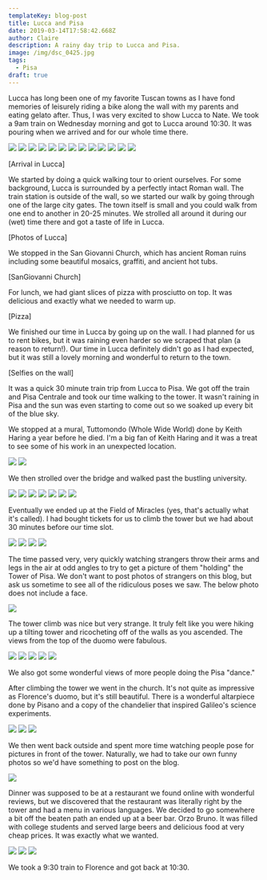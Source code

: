 ```yaml
---
templateKey: blog-post
title: Lucca and Pisa
date: 2019-03-14T17:58:42.668Z
author: Claire
description: A rainy day trip to Lucca and Pisa.
image: /img/dsc_0425.jpg
tags:
  - Pisa
draft: true
---
```

Lucca has long been one of my favorite Tuscan towns as I have fond memories of leisurely riding a bike along the wall with my parents and eating gelato after.  Thus, I was very excited to show Lucca to Nate.  We took a 9am train on Wednesday morning and got to Lucca around 10:30.  It was pouring when we arrived and for our whole time there.

![](/img/florence/LuccaArrival.jpg)
![](/img/florence/LuccaArrival2.jpg)
![](/img/florence/luccaPizza.jpg)
![](/img/florence/luccaSanGiovani.jpg)
![](/img/florence/luccaSanGiovanni1.jpg)
![](/img/florence/luccaSanGiovanni2.jpg)
![](/img/florence/luccaSanGiovanni3.jpg)
![](/img/florence/luccaSelfieOnWall.jpg)
![](/img/florence/luccaWalk1.jpg)
![](/img/florence/luccaWalk2.jpg)
![](/img/florence/luccaWalk4.jpg)
![](/img/florence/luccaWalk5.jpg)
![](/img/florence/luccaWalk6.jpg)

[Arrival in Lucca]

We started by doing a quick walking tour to orient ourselves.  For some background, Lucca is surrounded by a perfectly intact Roman wall.  The train station is outside of the wall, so we started our walk by going through one of the large city gates.  The town itself is small and you could walk from one end to another in 20-25 minutes.  We strolled all around it during our (wet) time there and got a taste of life in Lucca.

[Photos of Lucca]

We stopped in the San Giovanni Church, which has ancient Roman ruins including some beautiful mosaics, graffiti, and ancient hot tubs.

[SanGiovanni Church]

For lunch, we had giant slices of pizza with prosciutto on top.  It was delicious and exactly what we needed to warm up.

[Pizza]

We finished our time in Lucca by going up on the wall.  I had planned for us to rent bikes, but it was raining even harder so we scraped that plan (a reason to return!).  Our time in Lucca definitely didn't go as I had expected, but it was still a lovely morning and wonderful to return to the town.

[Selfies on the wall]

It was a quick 30 minute train trip from Lucca to Pisa.  We got off the train and Pisa Centrale and took our time walking to the tower.  It wasn't raining in Pisa and the sun was even starting to come out so we soaked up every bit of the blue sky.  

We stopped at a mural, Tuttomondo (Whole Wide World) done by Keith Haring a year before he died.  I'm a big fan of Keith Haring and it was a treat to see some of his work in an unexpected location.

![](/img/florence/pisaKeithHaring1.jpg)
![](/img/florence/pisaKeithHaring2.jpg)

We then strolled over the bridge and walked past the bustling university. 

![](/img/florence/pisaPhotosArrival1.jpg)
![](/img/florence/pisaPhotosArrival2.jpg)
![](/img/florence/pisaPhotosArrival3.jpg)
![](/img/florence/pisaPhotosArrival4.jpg)
![](/img/florence/pisaPhotosArrival5.jpg)
![](/img/florence/pisaPhotosArrival6.jpg)
![](/img/florence/pisaPhotosArrival7.jpg)

Eventually we ended up at the Field of Miracles (yes, that's actually what it's called).  I had bought tickets for us to climb the tower but we had about 30 minutes before our time slot. 

![](/img/florence/pisaTower.jpg)
![](/img/florence/pisaTower2.jpg)
![](/img/florence/pisaTowerBahbes.jpg)
![](/img/florence/pisaMiracles.jpg)

The time passed very, very quickly watching strangers throw their arms and legs in the air at odd angles to try to get a picture of them "holding" the Tower of Pisa.  We don't want to post photos of strangers on this blog, but ask us sometime to see all of the ridiculous poses we saw. The below photo does not include a face. 

![](/img/florence/pisaTowerDance.jpg)

The tower climb was nice but very strange.  It truly felt like you were hiking up a tilting tower and ricocheting off of the walls as you ascended.  The views from the top of the duomo were fabulous.  

![](/img/florence/pisaTowerClimb.jpg)
![](/img/florence/pisaTopOfTower1.jpg)
![](/img/florence/pisaTopOfTower2.jpg)
![](/img/florence/pisaTopOfTower3.jpg)
![](/img/florence/pisaTopOfTower4.jpg)

We also got some wonderful views of more people doing the Pisa "dance."

After climbing the tower we went in the church.  It's not quite as impressive as Florence's duomo, but it's still beautiful.  There is a wonderful altarpiece done by Pisano and a copy of the chandelier that inspired Galileo's science experiments.

![](/img/florence/pisaCathedral1.jpg)
![](/img/florence/pisaCathedral2.jpg)
![](/img/florence/pisaCathedral3.jpg)

We then went back outside and spent more time watching people pose for pictures in front of the tower.  Naturally, we had to take our own funny photos so we'd have something to post on the blog.

![](/img/florence/pisaNatePosing.jpg)

Dinner was supposed to be at a restaurant we found online with wonderful reviews, but we discovered that the restaurant was literally right by the tower and had a menu in various languages.  We decided to go somewhere a bit off the beaten path an ended up at a beer bar. Orzo Bruno.  It was filled with college students and served large beers and delicious food at very cheap prices.  It was exactly what we wanted.

![](/img/florence/pisaBrewery1.jpg)
![](/img/florence/pisaBrewery2.jpg)
![](/img/florence/pisaBreweryOutside.jpg)

We took a 9:30 train to Florence and got back at 10:30.
